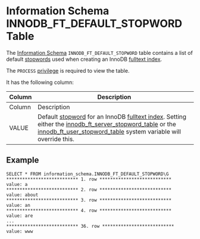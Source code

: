 
# Information Schema INNODB_FT_DEFAULT_STOPWORD Table

The [Information Schema](../../README.md) `INNODB_FT_DEFAULT_STOPWORD` table contains a list of default [stopwords](../../../../../../../../server-usage/replication-cluster-multi-master/optimization-and-tuning/optimization-and-indexes/full-text-indexes/full-text-index-stopwords.md) used when creating an InnoDB [fulltext index](../../../../../../../../server-usage/replication-cluster-multi-master/optimization-and-tuning/optimization-and-indexes/full-text-indexes/README.md).


The `PROCESS` [privilege](../../../../../account-management-sql-commands/grant.md) is required to view the table.


It has the following column:



| Column | Description |
| --- | --- |
| Column | Description |
| VALUE | Default [stopword](../../../../../../../../server-usage/replication-cluster-multi-master/optimization-and-tuning/optimization-and-indexes/full-text-indexes/full-text-index-stopwords.md) for an InnoDB [fulltext index](../../../../../../../../server-usage/replication-cluster-multi-master/optimization-and-tuning/optimization-and-indexes/full-text-indexes/README.md). Setting either the [innodb_ft_server_stopword_table](../../../../../../../storage-engines/innodb/innodb-system-variables.md) or the [innodb_ft_user_stopword_table](../../../../../../../storage-engines/innodb/innodb-system-variables.md) system variable will override this. |



## Example


```
SELECT * FROM information_schema.INNODB_FT_DEFAULT_STOPWORD\G
*************************** 1. row ***************************
value: a
*************************** 2. row ***************************
value: about
*************************** 3. row ***************************
value: an
*************************** 4. row ***************************
value: are
...
*************************** 36. row ***************************
value: www
```
